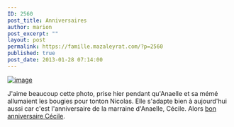 ```yaml
---
ID: 2560
post_title: Anniversaires
author: marion
post_excerpt: ""
layout: post
permalink: https://famille.mazaleyrat.com/?p=2560
published: true
post_date: 2013-01-28 07:14:00
---
```

<a href="http://famille.mazaleyrat.com/wp-content/uploads/2013/01/wpid-IMG_20130127_201913.jpg"><img title="bougies" class="alignleft size-full" alt="image" src="http://famille.mazaleyrat.com/wp-content/uploads/2013/01/wpid-IMG_20130127_201913.jpg" /></a> 

J'aime beaucoup cette photo, prise hier pendant qu'Anaelle et sa mémé allumaient les bougies pour tonton Nicolas. Elle s'adapte bien à aujourd'hui aussi car c'est l'anniversaire de la marraine d'Anaelle, Cécile. 
Alors <a href="https://www.youtube.com/watch?v=NVY1adl6zBI&amp;feature=youtube_gdata_player">bon anniversaire Cécile</a>.